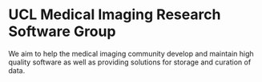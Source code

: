 # UCL Medical Imaging Research Software Group

We aim to help the medical imaging community develop and maintain high quality
software as well as providing solutions for storage and curation of data.
